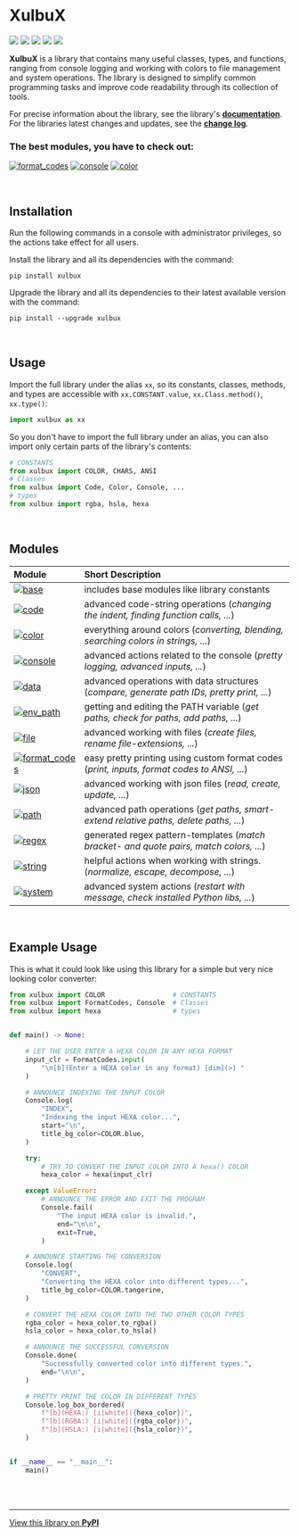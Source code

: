 # **XulbuX**

[![](https://img.shields.io/pypi/v/xulbux?labelColor=404560&color=7075FF)](https://pypi.org/project/xulbux) [![](https://img.shields.io/pepy/dt/xulbux?labelColor=404560&color=7075FF)](https://clickpy.clickhouse.com/dashboard/xulbux) [![](https://img.shields.io/github/license/XulbuX/PythonLibraryXulbuX?labelColor=405555&color=70FFEE)](https://github.com/XulbuX/PythonLibraryXulbuX/blob/main/LICENSE) [![](https://img.shields.io/github/last-commit/XulbuX/PythonLibraryXulbuX?labelColor=554045&color=FF6065)](https://github.com/XulbuX/PythonLibraryXulbuX/commits) [![](https://img.shields.io/github/issues/XulbuX/PythonLibraryXulbuX?labelColor=554045&color=FF6065)](https://github.com/XulbuX/PythonLibraryXulbuX/issues)

**XulbuX** is a library that contains many useful classes, types, and functions,
ranging from console logging and working with colors to file management and system operations.
The library is designed to simplify common programming tasks and improve code readability through its collection of tools.

For precise information about the library, see the library's [**documentation**](https://github.com/XulbuX/PythonLibraryXulbuX/wiki).<br>
For the libraries latest changes and updates, see the [**change log**](https://github.com/XulbuX/PythonLibraryXulbuX/blob/main/CHANGELOG.md).

### The best modules, you have to check out:

[![format_codes](https://img.shields.io/badge/format__codes-FF7E58?style=for-the-badge)](https://github.com/XulbuX/PythonLibraryXulbuX/wiki/format_codes) [![console](https://img.shields.io/badge/console-FF7E58?style=for-the-badge)](https://github.com/XulbuX/PythonLibraryXulbuX/wiki/console) [![color](https://img.shields.io/badge/color-FF7E58?style=for-the-badge)](https://github.com/XulbuX/PythonLibraryXulbuX/wiki/color)

<br>

## Installation

Run the following commands in a console with administrator privileges, so the actions take effect for all users.

Install the library and all its dependencies with the command:
```console
pip install xulbux
```

Upgrade the library and all its dependencies to their latest available version with the command:
```console
pip install --upgrade xulbux
```

<br>

## Usage

Import the full library under the alias `xx`, so its constants, classes, methods, and types are accessible with `xx.CONSTANT.value`, `xx.Class.method()`, `xx.type()`:
```python
import xulbux as xx
```
So you don't have to import the full library under an alias, you can also import only certain parts of the library's contents:
```python
# CONSTANTS
from xulbux import COLOR, CHARS, ANSI
# Classes
from xulbux import Code, Color, Console, ...
# types
from xulbux import rgba, hsla, hexa
```

<br>

## Modules

| Module                                                                                                                                                    | Short Description                                                                           |
| :-------------------------------------------------------------------------------------------------------------------------------------------------------- | :------------------------------------------------------------------------------------------ |
| [![base](https://img.shields.io/badge/base-FF7E58?style=for-the-badge)](https://github.com/XulbuX/PythonLibraryXulbuX/wiki/base)                          | includes base modules like library constants                                                |
| [![code](https://img.shields.io/badge/code-FF7E58?style=for-the-badge)](https://github.com/XulbuX/PythonLibraryXulbuX/wiki/code)                          | advanced code-string operations (*changing the indent, finding function calls, ...*)        |
| [![color](https://img.shields.io/badge/color-FF7E58?style=for-the-badge)](https://github.com/XulbuX/PythonLibraryXulbuX/wiki/color)                       | everything around colors (*converting, blending, searching colors in strings, ...*)         |
| [![console](https://img.shields.io/badge/console-FF7E58?style=for-the-badge)](https://github.com/XulbuX/PythonLibraryXulbuX/wiki/console)                 | advanced actions related to the console (*pretty logging, advanced inputs, ...*)            |
| [![data](https://img.shields.io/badge/data-FF7E58?style=for-the-badge)](https://github.com/XulbuX/PythonLibraryXulbuX/wiki/data)                          | advanced operations with data structures (*compare, generate path IDs, pretty print, ...*)  |
| [![env_path](https://img.shields.io/badge/env__path-FF7E58?style=for-the-badge)](https://github.com/XulbuX/PythonLibraryXulbuX/wiki/env_path)             | getting and editing the PATH variable (*get paths, check for paths, add paths, ...*)        |
| [![file](https://img.shields.io/badge/file-FF7E58?style=for-the-badge)](https://github.com/XulbuX/PythonLibraryXulbuX/wiki/file)                          | advanced working with files (*create files, rename file-extensions, ...*)                   |
| [![format_codes](https://img.shields.io/badge/format__codes-FF7E58?style=for-the-badge)](https://github.com/XulbuX/PythonLibraryXulbuX/wiki/format_codes) | easy pretty printing using custom format codes (*print, inputs, format codes to ANSI, ...*) |
| [![json](https://img.shields.io/badge/json-FF7E58?style=for-the-badge)](https://github.com/XulbuX/PythonLibraryXulbuX/wiki/json)                          | advanced working with json files (*read, create, update, ...*)                              |
| [![path](https://img.shields.io/badge/path-FF7E58?style=for-the-badge)](https://github.com/XulbuX/PythonLibraryXulbuX/wiki/path)                          | advanced path operations (*get paths, smart-extend relative paths, delete paths, ...*)      |
| [![regex](https://img.shields.io/badge/regex-FF7E58?style=for-the-badge)](https://github.com/XulbuX/PythonLibraryXulbuX/wiki/regex)                       | generated regex pattern-templates (*match bracket- and quote pairs, match colors, ...*)     |
| [![string](https://img.shields.io/badge/string-FF7E58?style=for-the-badge)](https://github.com/XulbuX/PythonLibraryXulbuX/wiki/string)                    | helpful actions when working with strings. (*normalize, escape, decompose, ...*)            |
| [![system](https://img.shields.io/badge/system-FF7E58?style=for-the-badge)](https://github.com/XulbuX/PythonLibraryXulbuX/wiki/system)                    | advanced system actions (*restart with message, check installed Python libs, ...*)          |

<br>

## Example Usage

This is what it could look like using this library for a simple but very nice looking color converter:
```python
from xulbux import COLOR                 # CONSTANTS
from xulbux import FormatCodes, Console  # Classes
from xulbux import hexa                  # types


def main() -> None:

    # LET THE USER ENTER A HEXA COLOR IN ANY HEXA FORMAT
    input_clr = FormatCodes.input(
        "\n[b](Enter a HEXA color in any format) [dim](>) "
    )

    # ANNOUNCE INDEXING THE INPUT COLOR
    Console.log(
        "INDEX",
        "Indexing the input HEXA color...",
        start="\n",
        title_bg_color=COLOR.blue,
    )

    try:
        # TRY TO CONVERT THE INPUT COLOR INTO A hexa() COLOR
        hexa_color = hexa(input_clr)

    except ValueError:
        # ANNOUNCE THE ERROR AND EXIT THE PROGRAM
        Console.fail(
            "The input HEXA color is invalid.",
            end="\n\n",
            exit=True,
        )

    # ANNOUNCE STARTING THE CONVERSION
    Console.log(
        "CONVERT",
        "Converting the HEXA color into different types...",
        title_bg_color=COLOR.tangerine,
    )

    # CONVERT THE HEXA COLOR INTO THE TWO OTHER COLOR TYPES
    rgba_color = hexa_color.to_rgba()
    hsla_color = hexa_color.to_hsla()

    # ANNOUNCE THE SUCCESSFUL CONVERSION
    Console.done(
        "Successfully converted color into different types.",
        end="\n\n",
    )

    # PRETTY PRINT THE COLOR IN DIFFERENT TYPES
    Console.log_box_bordered(
        f"[b](HEXA:) [i|white]({hexa_color})",
        f"[b](RGBA:) [i|white]({rgba_color})",
        f"[b](HSLA:) [i|white]({hsla_color})",
    )


if __name__ == "__main__":
    main()
```

<br>
<br>

--------------------------------------------------------------
[View this library on **PyPI**](https://pypi.org/project/xulbux)
